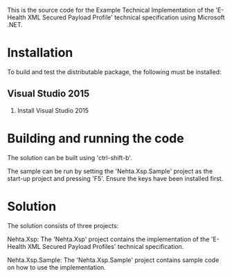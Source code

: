 This is the source code for the Example Technical Implementation of the
'E-Health XML Secured Payload Profile' technical specification using Microsoft .NET.


Installation
============

To build and test the distributable package, the following must be installed:

Visual Studio 2015
------------------
1. Install Visual Studio 2015

Building and running the code
=============================

The solution can be built using 'ctrl-shift-b'.

The sample can be run by setting the 'Nehta.Xsp.Sample' project as the start-up 
  project and pressing 'F5'. Ensure the keys have been installed first.


Solution
========

The solution consists of three projects:

Nehta.Xsp: The 'Nehta.Xsp' project contains the implementation of the
  'E-Health XML Secured Payload Profiles' technical specification.

Nehta.Xsp.Sample: The 'Nehta.Xsp.Sample' project contains sample 
  code on how to use the implementation.

